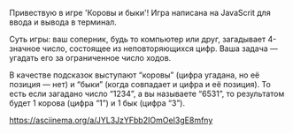 Привествую в игре 'Коровы и быки'!
Игра написана на JavaScrit для ввода и вывода в терминал. 

Суть игры: ваш соперник, будь то компьютер или друг, загадывает 4-значное число, состоящее из неповторяющихся цифр.
Ваша задача — угадать его за ограниченное число ходов.

В качестве подсказок выступают “коровы” (цифра угадана, но её позиция — нет) и “быки” (когда совпадает и цифра и её позиция). То есть если загадано число “1234”, а вы называете “6531”, то результатом будет 1 корова (цифра “1”) и 1 бык (цифра “3”).

https://asciinema.org/a/JYL3JzYFbb2IOmOeI3gE8mfny


